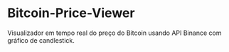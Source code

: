 # Bitcoin-Price-Viewer
Visualizador em tempo real do preço do Bitcoin usando API Binance com gráfico de candlestick.
